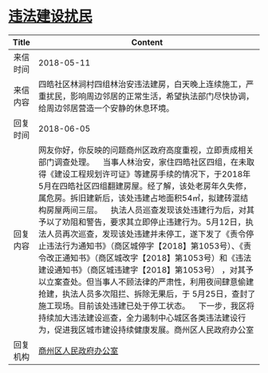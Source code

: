 # [违法建设扰民](http://www.shangluo.gov.cn/zmhd/ldxxxx.jsp?urltype=leadermail.LeaderMailContentUrl&wbtreeid=1112&leadermailid=4704)

| Title |                                                                                                                                                                                                                                 Content                                                                                                                                                                                                                                 |
|:-----:|-------------------------------------------------------------------------------------------------------------------------------------------------------------------------------------------------------------------------------------------------------------------------------------------------------------------------------------------------------------------------------------------------------------------------------------------------------------------------|
| 来信时间  | 2018-05-11                                                                                                                                                                                                                                                                                                                                                                                                                                                              |
| 来信内容  | 四皓社区林涧村四组林治安违法建房，白天晚上连续施工，严重扰民，影响周边邻居的正常生活，希望执法部门尽快协调，给周边邻居营造一个安静的休息环境。                                                                                                                                                                                                                                                                                                                                                                                                 |
| 回复时间  | 2018-06-05                                                                                                                                                                                                                                                                                                                                                                                                                                                              |
| 回复内容  | 网友你好，你反映的问题商州区政府高度重视，立即责成相关部门调查处理。    当事人林治安，家住四皓社区四组，在未取得《建设工程规划许可证》等建房手续的情况下，于2018年5月在四皓社区四组翻建房屋。经了解，该处老房年久失修，属危房。拆旧建新后，该处违建占地面积54㎡，拟建砖混结构房屋两间三层。    执法人员巡查发现该处违建行为后，对其予以了劝阻和警告，要求其立即停止违建行为。5月12日，执法人员再次巡查，发现该处违建并未停工，遂下发了《责令停止违法行为通知书》（商区城停字【2018】第1053号）、《责令改正通知书》（商区城改字【2018】第1053号）和《违法建设通知书》（商区城违建字【2018】第1053号） ，对其予以立案查处。但当事人不顾法律的严肃性，利用夜间肆意偷建抢建，执法人员多次阻拦、拆除无果后，于 5月25日，查封了施工现场。目前该处违建已处于停工状态。    下一步，我区将持续加大违法建设巡查，全力遏制中心城区各类违法建设行为，促进我区城市建设持续健康发展。商州区人民政府办公室 |
| 回复机构  | [商州区人民政府办公室](../../category/agencies/商州区人民政府办公室.md)                                                                                                                                                                                                                                                                                                                                                                                                                     |